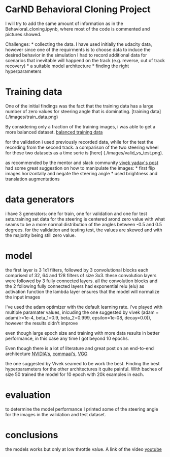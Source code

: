 # CarND Behavioral Cloning Project

I will try to add the same amount of information as in the Behavioral_cloning.ipynb, where most of the code is commented and pictures showed.

Challenges:
	* collecting the data. I have used initially the udacity data, however since one of the requirments is to choose data to induce the desired behavior in the simulation I had to record additional data for scenarios that inevitable will happend on the track (e.g. reverse, out of track recovery)
	* a suitable model architecture
	* finding the right hyperparameters


# Training data

One of the initial findings was the fact that the training data has a large number of zero values for steering angle that is dominating. [training data] (./images/train_data.png) 

By considering only a fraction of the training images, i was able to get a more balanced dataset. [balanced training data](./images/train_data_balanced.png)  


for the validation i used previously recorded data, while for the test the recording from the second track. a comparison of the two steering wheel for these two datasets as a time serie is [here] (./images/valid_vs_test.png).

as recommended by the mentor and slack community [vivek yadav's post](https://chatbotslife.com/using-augmentation-to-mimic-human-driving-496b569760a9) had some great suggestion on how to manipulate the images:
	* first flip images horizontally and negate the steering angle
	* used brightness and translation augmentations

# data generators

 i have 3 generators: one for train, one for validation and one for test sets.training set data for the steering is centered arond zero value with what seams to be a more normal distribution of the angles between -0.5 and 0.5 degrees. for the validation and testing test, the values are skewed and with the majority being still zero value.

# model 

the first layer is 3 1x1 filters, followed by 3 convolutional blocks each comprised of 32, 64 and 128 filters of size 3x3. these convolution layers were followed by 3 fully connected layers. all the convolution blocks and the 2 following fully connected layers had exponential relu (elu) as activation function
the lambda layer ensures that the model will normalize the input images

i've used the adam optimizer with the default learning rate. i've played with multiple paramater values, inlcuding the one suggested by vivek (adam = adam(lr=1e-4, beta_1=0.9, beta_2=0.999, epsilon=1e-08, decay=0.0)), however the results didn't improve

even though large epoch size and training with more data results in better performance, in this case any time I got beyond 10 epochs.

Even though there is a lot of literature and great post on an end-to-end architecture
[NVIDIA's](http://images.nvidia.com/content/tegra/automotive/images/2016/solutions/pdf/end-to-end-dl-using-px.pdf),
[commaai's](https://github.com/commaai/research/blob/master/train_steering_model.py),
[VGG](https://gist.github.com/baraldilorenzo/07d7802847aaad0a35d3)

the one suggested by Vivek seamed to be work the best. Finding the best hyperparameters for the other architectures it quite painful. With baches of size 50 trained the model for 10 epoch with 20k examples in each.

# evaluation

to determine the model performance I printed some of the steering angle for the images in the validation and test dataset.

# conclusions

the models works but only at low throttle value. A link of the video [youtube](https://youtu.be/54RgitD-ouI)
